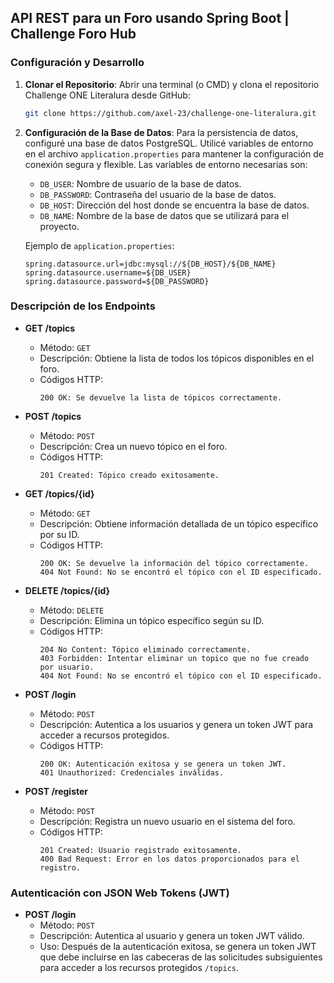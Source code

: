 ## API REST para un Foro usando Spring Boot | Challenge Foro Hub

### Configuración y Desarrollo

1. **Clonar el Repositorio**: Abrir una terminal (o CMD) y clona el repositorio Challenge ONE Literalura desde GitHub:

   ```bash
   git clone https://github.com/axel-23/challenge-one-literalura.git
   ```

2. **Configuración de la Base de Datos**: Para la persistencia de datos, configuré una base de datos PostgreSQL. Utilicé variables de entorno en el archivo `application.properties` para mantener la configuración de conexión segura y flexible. Las variables de entorno necesarias son:

    - `DB_USER`: Nombre de usuario de la base de datos.
    - `DB_PASSWORD`: Contraseña del usuario de la base de datos.
    - `DB_HOST`: Dirección del host donde se encuentra la base de datos.
    - `DB_NAME`: Nombre de la base de datos que se utilizará para el proyecto.
    
    Ejemplo de `application.properties`:
    
    ```properties
    spring.datasource.url=jdbc:mysql://${DB_HOST}/${DB_NAME}
    spring.datasource.username=${DB_USER}
    spring.datasource.password=${DB_PASSWORD}
    ```
    
### Descripción de los Endpoints

- **GET /topics**
  - Método: `GET`
  - Descripción: Obtiene la lista de todos los tópicos disponibles en el foro.
  - Códigos HTTP:
    ```http
    200 OK: Se devuelve la lista de tópicos correctamente.
    ```

- **POST /topics**
  - Método: `POST`
  - Descripción: Crea un nuevo tópico en el foro.
  - Códigos HTTP:
    ```http
    201 Created: Tópico creado exitosamente.
    ```

- **GET /topics/{id}**
  - Método: `GET`
  - Descripción: Obtiene información detallada de un tópico específico por su ID.
  - Códigos HTTP:
    ```http
    200 OK: Se devuelve la información del tópico correctamente.
    404 Not Found: No se encontró el tópico con el ID especificado.
    ```

- **DELETE /topics/{id}**
  - Método: `DELETE`
  - Descripción: Elimina un tópico específico según su ID.
  - Códigos HTTP:
    ```http
    204 No Content: Tópico eliminado correctamente.
    403 Forbidden: Intentar eliminar un topico que no fue creado por usuario.
    404 Not Found: No se encontró el tópico con el ID especificado.
    ```

- **POST /login**
  - Método: `POST`
  - Descripción: Autentica a los usuarios y genera un token JWT para acceder a recursos protegidos.
  - Códigos HTTP:
    ```http
    200 OK: Autenticación exitosa y se genera un token JWT.
    401 Unauthorized: Credenciales inválidas.
    ```

- **POST /register**
  - Método: `POST`
  - Descripción: Registra un nuevo usuario en el sistema del foro.
  - Códigos HTTP:
    ```http
    201 Created: Usuario registrado exitosamente.
    400 Bad Request: Error en los datos proporcionados para el registro.
    ```

### Autenticación con JSON Web Tokens (JWT)

- **POST /login**
  - Método: `POST`
  - Descripción: Autentica al usuario y genera un token JWT válido.
  - Uso: Después de la autenticación exitosa, se genera un token JWT que debe incluirse en las cabeceras de las solicitudes subsiguientes para acceder a los recursos protegidos `/topics`.
